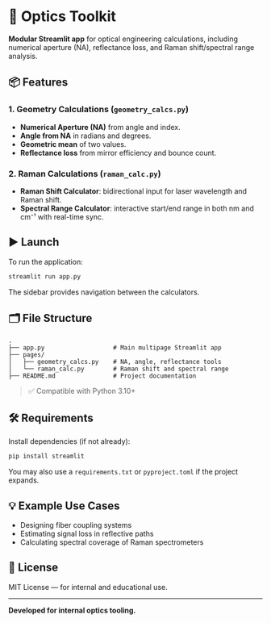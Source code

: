 
# 🔬 Optics Toolkit

**Modular Streamlit app** for optical engineering calculations, including numerical
aperture (NA), reflectance loss, and Raman shift/spectral range analysis.

## 📦 Features

### 1. Geometry Calculations (`geometry_calcs.py`)

- **Numerical Aperture (NA)** from angle and index.
- **Angle from NA** in radians and degrees.
- **Geometric mean** of two values.
- **Reflectance loss** from mirror efficiency and bounce count.

### 2. Raman Calculations (`raman_calc.py`)

- **Raman Shift Calculator**: bidirectional input for laser wavelength and Raman shift.
- **Spectral Range Calculator**: interactive start/end range in both nm and cm⁻¹ with
  real-time sync.

## ▶️ Launch

To run the application:

```bash
streamlit run app.py
```

The sidebar provides navigation between the calculators.

## 🗂 File Structure

```
.
├── app.py                   # Main multipage Streamlit app
├── pages/
│   ├── geometry_calcs.py    # NA, angle, reflectance tools
│   └── raman_calc.py        # Raman shift and spectral range
├── README.md                # Project documentation
```

> ✅ Compatible with Python 3.10+

## 🛠 Requirements

Install dependencies (if not already):

```bash
pip install streamlit
```

You may also use a `requirements.txt` or `pyproject.toml` if the project expands.

## 💡 Example Use Cases

- Designing fiber coupling systems
- Estimating signal loss in reflective paths
- Calculating spectral coverage of Raman spectrometers

## 📝 License

MIT License — for internal and educational use.

---

**Developed for internal optics tooling.**

